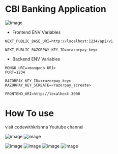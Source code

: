 # CBI Banking Application

![image](https://github.com/user-attachments/assets/e0cab57a-df52-4b0d-873a-313ea348cfc0)

- Frontend ENV Variables
```env
NEXT_PUBLIC_BASE_URI=http://localhost:1234/api/v1

NEXT_PUBLIC_RAZORPAY_KEY_ID=<razorpay_key>
```


- Backend ENV Variables
```env
MONGO_URI=<mongodb URI>
PORT=1234

RAZORPAY_KEY_ID=<razorpay_key>
RAZORPAY_KEY_SCREATE=<razorpay_screate>

FRONTEND_URI=http://localhost:3000
```

# How To use 
visit codewithkrishna Youtube channel 



![image](https://github.com/user-attachments/assets/2a62e003-07f0-4c30-ad80-63203be7c43a)
![image](https://github.com/user-attachments/assets/712f80b2-89ea-4c7c-9f9f-8cde302e7e12)


![image](https://github.com/user-attachments/assets/0264e7c1-b92c-4367-bc02-5074089d6f59)
![image](https://github.com/user-attachments/assets/8f60b75c-fda0-492f-b68e-2970d6afb215)
![image](https://github.com/user-attachments/assets/923720cc-064c-4e9f-9aed-29160d73496e)
![image](https://github.com/user-attachments/assets/680854f5-4ab5-4009-9f9c-1aea5d49fda1)
